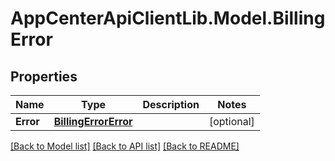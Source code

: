 # AppCenterApiClientLib.Model.BillingError
## Properties

Name | Type | Description | Notes
------------ | ------------- | ------------- | -------------
**Error** | [**BillingErrorError**](BillingErrorError.md) |  | [optional] 

[[Back to Model list]](../README.md#documentation-for-models) [[Back to API list]](../README.md#documentation-for-api-endpoints) [[Back to README]](../README.md)

